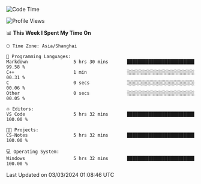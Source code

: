 <!--START_SECTION:waka-->
![Code Time](http://img.shields.io/badge/Code%20Time-1%2C520%20hrs%2030%20mins-blue)

![Profile Views](http://img.shields.io/badge/Profile%20Views-0-blue)

📊 **This Week I Spent My Time On** 

```text
🕑︎ Time Zone: Asia/Shanghai

💬 Programming Languages: 
Markdown                 5 hrs 30 mins       █████████████████████████   99.58 % 
C++                      1 min               ░░░░░░░░░░░░░░░░░░░░░░░░░   00.31 % 
C                        0 secs              ░░░░░░░░░░░░░░░░░░░░░░░░░   00.06 % 
Other                    0 secs              ░░░░░░░░░░░░░░░░░░░░░░░░░   00.05 % 

🔥 Editors: 
VS Code                  5 hrs 32 mins       █████████████████████████   100.00 % 

🐱‍💻 Projects: 
CS-Notes                 5 hrs 32 mins       █████████████████████████   100.00 % 

💻 Operating System: 
Windows                  5 hrs 32 mins       █████████████████████████   100.00 % 
```


 Last Updated on 03/03/2024 01:08:46 UTC
<!--END_SECTION:waka-->